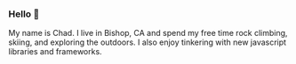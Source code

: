 ### Hello 👋

My name is Chad. I live in Bishop, CA and spend my free time rock climbing, skiing, and exploring the outdoors. I also enjoy tinkering with new javascript libraries and frameworks. 
